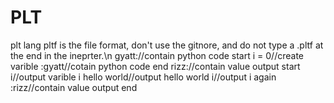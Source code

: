 # PLT
plt lang
pltf is the file format, don't use the gitnore, and do not type a .pltf at the end in the ineprter.\n
gyatt://contain python code start
i = 0//create varible
:gyatt//cotain python code end
rizz://contain value output start
i//output varible i
hello world//output hello world
i//output i again
:rizz//contain value output end
